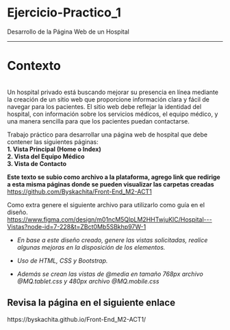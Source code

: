 # Ejercicio-Practico_1
Desarrollo de la Página Web de un Hospital
<hr>

<h1><strong>Contexto</strong></h1> <br>
Un hospital privado está buscando mejorar su presencia en línea mediante la creación de un
sitio web que proporcione información clara y fácil de navegar para los pacientes. El sitio web
debe reflejar la identidad del hospital, con información sobre los servicios médicos, el equipo
médico, y una manera sencilla para que los pacientes puedan contactarse.

<br>

Trabajo práctico para desarrollar una página web de hospital que debe contener las siguientes páginas: <br>
<strong>1. Vista Principal (Home o Index) <br>
2. Vista del Equipo Médico <br>
3. Vista de Contacto</strong>

<strong> Este texto se subio como archivo a la plataforma, agrego link que redirige a esta misma páginas donde se pueden visualizar las carpetas creadas</strong>
https://github.com/Byskachita/Front-End_M2-ACT1

   Como extra genere el siguiente archivo para utilizarlo como guía en el diseño.
   https://www.figma.com/design/m01ncM5QlpLM2HHTwjuKlC/Hospital---Vistas?node-id=7-228&t=ZBct0Mb5SBkhp97W-1

  <ul>
    <li>
      <p><em>En base a este diseño creado, genere las vistas solicitadas, realice algunas mejoras en la disposición de los elementos.</em></p>
    </li>
    <li>
      <p><em>Uso de HTML, CSS y Bootstrap.</em></p>
    </li>
    <li>
      <p><em>Además se crean las vistas de @media en tamaño 768px archivo @MQ.tablet.css y 480px archivo @MQ.mobile.css</em></p>
    </li>
  </ul>

  <h2><strong>Revisa la página en el siguiente enlace</strong></h2> 
  https://byskachita.github.io/Front-End_M2-ACT1/
